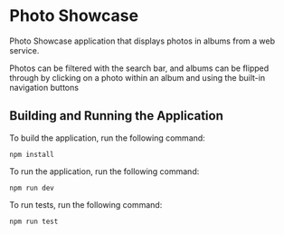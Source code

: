 # Photo Showcase

Photo Showcase application that displays photos in albums from a web service.

Photos can be filtered with the search bar, and albums can be flipped through by clicking on a photo within an album and using the built-in navigation buttons

## Building and Running the Application

To build the application, run the following command:

```
npm install
```

To run the application, run the following command:

```
npm run dev
```

To run tests, run the following command:

```
npm run test
```
